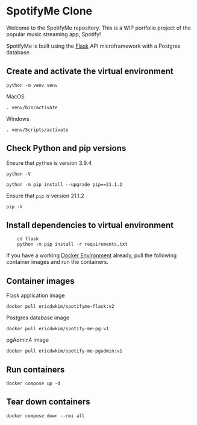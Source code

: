 # SpotifyMe Clone 

Welcome to the SpotifyMe repository. This is a WIP portfolio project of the popular music streaming app, Spotify!

SpotifyMe is built using the [Flask](https://flask.palletsprojects.com/en/2.0.x/) API microframework with a Postgres database. 


## Create and activate the virtual environment

`python -m venv venv`

MacOS

`. venv/bin/activate`

Windows

`. venv/Scripts/activate`

## Check Python and pip versions 

Ensure that `python` is version 3.9.4

`python -V`

`python -m pip install --upgrade pip==21.1.2`

Ensure that `pip` is version 21.1.2

`pip -V`


## Install dependencies to virtual environment

```
    cd flask
    python -m pip install -r requirements.txt
```
If you have a working [Docker Environment](https://docs.docker.com/engine/) already, pull the following container images and run the containers.

## Container images

Flask application image

`docker pull ericdwkim/spotifyme-flask:v2`

Postgres database image

`docker pull ericdwkim/spotify-me-pg:v1`

pgAdmin4 image 

`docker pull ericdwkim/spotify-me-pgadmin:v1`

## Run containers

`docker compose up -d`

## Tear down containers

`docker compose down --rmi all`
